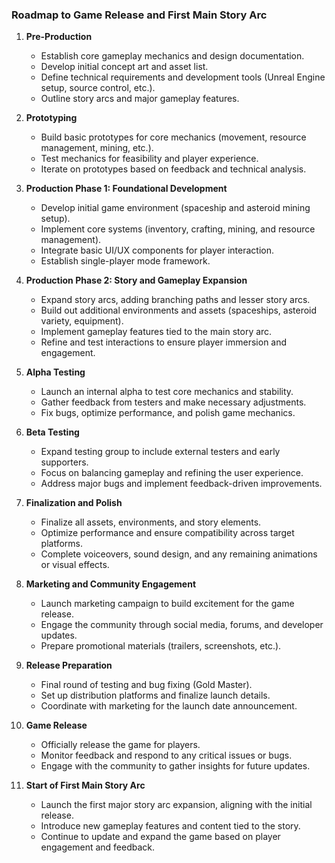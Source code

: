 ### **Roadmap to Game Release and First Main Story Arc**

1. **Pre-Production**
   - Establish core gameplay mechanics and design documentation.
   - Develop initial concept art and asset list.
   - Define technical requirements and development tools (Unreal Engine setup, source control, etc.).
   - Outline story arcs and major gameplay features.

2. **Prototyping**
   - Build basic prototypes for core mechanics (movement, resource management, mining, etc.).
   - Test mechanics for feasibility and player experience.
   - Iterate on prototypes based on feedback and technical analysis.

3. **Production Phase 1: Foundational Development**
   - Develop initial game environment (spaceship and asteroid mining setup).
   - Implement core systems (inventory, crafting, mining, and resource management).
   - Integrate basic UI/UX components for player interaction.
   - Establish single-player mode framework.

4. **Production Phase 2: Story and Gameplay Expansion**
   - Expand story arcs, adding branching paths and lesser story arcs.
   - Build out additional environments and assets (spaceships, asteroid variety, equipment).
   - Implement gameplay features tied to the main story arc.
   - Refine and test interactions to ensure player immersion and engagement.

5. **Alpha Testing**
   - Launch an internal alpha to test core mechanics and stability.
   - Gather feedback from testers and make necessary adjustments.
   - Fix bugs, optimize performance, and polish game mechanics.

6. **Beta Testing**
   - Expand testing group to include external testers and early supporters.
   - Focus on balancing gameplay and refining the user experience.
   - Address major bugs and implement feedback-driven improvements.

7. **Finalization and Polish**
   - Finalize all assets, environments, and story elements.
   - Optimize performance and ensure compatibility across target platforms.
   - Complete voiceovers, sound design, and any remaining animations or visual effects.

8. **Marketing and Community Engagement**
   - Launch marketing campaign to build excitement for the game release.
   - Engage the community through social media, forums, and developer updates.
   - Prepare promotional materials (trailers, screenshots, etc.).

9. **Release Preparation**
   - Final round of testing and bug fixing (Gold Master).
   - Set up distribution platforms and finalize launch details.
   - Coordinate with marketing for the launch date announcement.

10. **Game Release**
    - Officially release the game for players.
    - Monitor feedback and respond to any critical issues or bugs.
    - Engage with the community to gather insights for future updates.

11. **Start of First Main Story Arc**
    - Launch the first major story arc expansion, aligning with the initial release.
    - Introduce new gameplay features and content tied to the story.
    - Continue to update and expand the game based on player engagement and feedback.